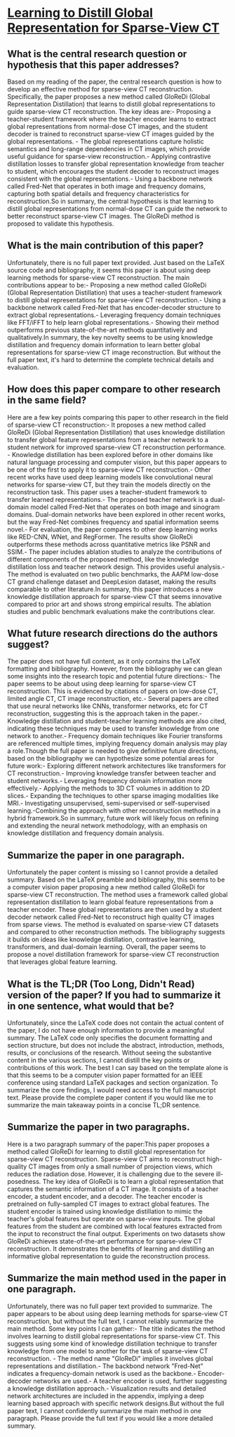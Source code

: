 # [Learning to Distill Global Representation for Sparse-View CT](https://arxiv.org/abs/2308.08463)

## What is the central research question or hypothesis that this paper addresses?

Based on my reading of the paper, the central research question is how to develop an effective method for sparse-view CT reconstruction. Specifically, the paper proposes a new method called GloReDi (Global Representation Distillation) that learns to distill global representations to guide sparse-view CT reconstruction. The key ideas are:- Proposing a teacher-student framework where the teacher encoder learns to extract global representations from normal-dose CT images, and the student decoder is trained to reconstruct sparse-view CT images guided by the global representations. - The global representations capture holistic semantics and long-range dependencies in CT images, which provide useful guidance for sparse-view reconstruction.- Applying contrastive distillation losses to transfer global representation knowledge from teacher to student, which encourages the student decoder to reconstruct images consistent with the global representations.- Using a backbone network called Fred-Net that operates in both image and frequency domains, capturing both spatial details and frequency characteristics for reconstruction.So in summary, the central hypothesis is that learning to distill global representations from normal-dose CT can guide the network to better reconstruct sparse-view CT images. The GloReDi method is proposed to validate this hypothesis.


## What is the main contribution of this paper?

Unfortunately, there is no full paper text provided. Just based on the LaTeX source code and bibliography, it seems this paper is about using deep learning methods for sparse-view CT reconstruction. The main contributions appear to be:- Proposing a new method called GloReDi (Global Representation Distillation) that uses a teacher-student framework to distill global representations for sparse-view CT reconstruction.- Using a backbone network called Fred-Net that has encoder-decoder structure to extract global representations.- Leveraging frequency domain techniques like FFT/iFFT to help learn global representations.- Showing their method outperforms previous state-of-the-art methods quantitatively and qualitatively.In summary, the key novelty seems to be using knowledge distillation and frequency domain information to learn better global representations for sparse-view CT image reconstruction. But without the full paper text, it's hard to determine the complete technical details and evaluation.


## How does this paper compare to other research in the same field?

Here are a few key points comparing this paper to other research in the field of sparse-view CT reconstruction:- It proposes a new method called GloReDi (Global Representation Distillation) that uses knowledge distillation to transfer global feature representations from a teacher network to a student network for improved sparse-view CT reconstruction performance. - Knowledge distillation has been explored before in other domains like natural language processing and computer vision, but this paper appears to be one of the first to apply it to sparse-view CT reconstruction.- Other recent works have used deep learning models like convolutional neural networks for sparse-view CT, but they train the models directly on the reconstruction task. This paper uses a teacher-student framework to transfer learned representations.- The proposed teacher network is a dual-domain model called Fred-Net that operates on both image and sinogram domains. Dual-domain networks have been explored in other recent works, but the way Fred-Net combines frequency and spatial information seems novel.- For evaluation, the paper compares to other deep learning works like RED-CNN, WNet, and RegFormer. The results show GloReDi outperforms these methods across quantitative metrics like PSNR and SSIM.- The paper includes ablation studies to analyze the contributions of different components of the proposed method, like the knowledge distillation loss and teacher network design. This provides useful analysis.- The method is evaluated on two public benchmarks, the AAPM low-dose CT grand challenge dataset and DeepLesion dataset, making the results comparable to other literature.In summary, this paper introduces a new knowledge distillation approach for sparse-view CT that seems innovative compared to prior art and shows strong empirical results. The ablation studies and public benchmark evaluations make the contributions clear.


## What future research directions do the authors suggest?

The paper does not have full content, as it only contains the LaTeX formatting and bibliography. However, from the bibliography we can glean some insights into the research topic and potential future directions:- The paper seems to be about using deep learning for sparse-view CT reconstruction. This is evidenced by citations of papers on low-dose CT, limited angle CT, CT image reconstruction, etc.- Several papers are cited that use neural networks like CNNs, transformer networks, etc for CT reconstruction, suggesting this is the approach taken in the paper.- Knowledge distillation and student-teacher learning methods are also cited, indicating these techniques may be used to transfer knowledge from one network to another.- Frequency domain techniques like Fourier transforms are referenced multiple times, implying frequency domain analysis may play a role.Though the full paper is needed to give definitive future directions, based on the bibliography we can hypothesize some potential areas for future work:- Exploring different network architectures like transformers for CT reconstruction.- Improving knowledge transfer between teacher and student networks.- Leveraging frequency domain information more effectively.- Applying the methods to 3D CT volumes in addition to 2D slices.- Expanding the techniques to other sparse imaging modalities like MRI.- Investigating unsupervised, semi-supervised or self-supervised learning.-Combining the approach with other reconstruction methods in a hybrid framework.So in summary, future work will likely focus on refining and extending the neural network methodology, with an emphasis on knowledge distillation and frequency domain analysis.


## Summarize the paper in one paragraph.

Unfortunately the paper content is missing so I cannot provide a detailed summary. Based on the LaTeX preamble and bibliography, this seems to be a computer vision paper proposing a new method called GloReDi for sparse-view CT reconstruction. The method uses a framework called global representation distillation to learn global feature representations from a teacher encoder. These global representations are then used by a student decoder network called Fred-Net to reconstruct high quality CT images from sparse views. The method is evaluated on sparse-view CT datasets and compared to other reconstruction methods. The bibliography suggests it builds on ideas like knowledge distillation, contrastive learning, transformers, and dual-domain learning. Overall, the paper seems to propose a novel distillation framework for sparse-view CT reconstruction that leverages global feature learning.


## What is the TL;DR (Too Long, Didn't Read) version of the paper? If you had to summarize it in one sentence, what would that be?

Unfortunately, since the LaTeX code does not contain the actual content of the paper, I do not have enough information to provide a meaningful summary. The LaTeX code only specifies the document formatting and section structure, but does not include the abstract, introduction, methods, results, or conclusions of the research. Without seeing the substantive content in the various sections, I cannot distill the key points or contributions of this work. The best I can say based on the template alone is that this seems to be a computer vision paper formatted for an IEEE conference using standard LaTeX packages and section organization. To summarize the core findings, I would need access to the full manuscript text. Please provide the complete paper content if you would like me to summarize the main takeaway points in a concise TL;DR sentence.


## Summarize the paper in two paragraphs.

Here is a two paragraph summary of the paper:This paper proposes a method called GloReDi for learning to distill global representation for sparse-view CT reconstruction. Sparse-view CT aims to reconstruct high-quality CT images from only a small number of projection views, which reduces the radiation dose. However, it is challenging due to the severe ill-posedness. The key idea of GloReDi is to learn a global representation that captures the semantic information of a CT image. It consists of a teacher encoder, a student encoder, and a decoder. The teacher encoder is pretrained on fully-sampled CT images to extract global features. The student encoder is trained using knowledge distillation to mimic the teacher's global features but operate on sparse-view inputs. The global features from the student are combined with local features extracted from the input to reconstruct the final output. Experiments on two datasets show GloReDi achieves state-of-the-art performance for sparse-view CT reconstruction. It demonstrates the benefits of learning and distilling an informative global representation to guide the reconstruction process.


## Summarize the main method used in the paper in one paragraph.

Unfortunately, there was no full paper text provided to summarize. The paper appears to be about using deep learning methods for sparse-view CT reconstruction, but without the full text, I cannot reliably summarize the main method. Some key points I can gather:- The title indicates the method involves learning to distill global representations for sparse-view CT. This suggests using some kind of knowledge distillation technique to transfer knowledge from one model to another for the task of sparse-view CT reconstruction. - The method name "GloReDi" implies it involves global representations and distillation.- The backbond network "Fred-Net" indicates a frequency-domain network is used as the backbone.- Encoder-decoder networks are used.- A teacher encoder is used, further suggesting a knowledge distillation approach.- Visualization results and detailed network architectures are included in the appendix, implying a deep learning based approach with specific network designs.But without the full paper text, I cannot confidently summarize the main method in one paragraph. Please provide the full text if you would like a more detailed summary.

